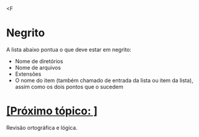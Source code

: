 <F

# Negrito

A lista abaixo pontua o que deve estar em negrito:

- Nome de diretórios
- Nome de arquivos
- Extensões
- O nome do item (também chamado de entrada da lista ou item da lista), assim como os dois pontos que o sucedem

# [[Próximo tópico: ]]()

Revisão ortográfica e lógica.